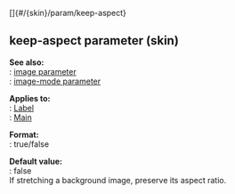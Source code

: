 []{#/{skin}/param/keep-aspect}    
## keep-aspect parameter (skin)    
**See also:**    
:   [image parameter](/ref/%7Bskin%7D/param/image.md)    
:   [image-mode parameter](/ref/%7Bskin%7D/param/image-mode.md)    
<!-- -->    
**Applies to:**    
:   [Label](/ref/%7Bskin%7D/control/label.md)    
:   [Main](/ref/%7Bskin%7D/control/main.md)    
<!-- -->    
**Format:**    
:   true/false    
<!-- -->    
**Default value:**    
:   false    
If stretching a background image, preserve its aspect ratio.  